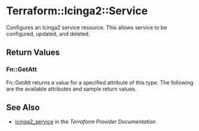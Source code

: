 # Terraform::Icinga2::Service

Configures an Icinga2 service resource. This allows service to be configured, updated,
and deleted.

## Return Values

### Fn::GetAtt

Fn::GetAtt returns a value for a specified attribute of this type. The following are the available attributes and sample return values.

## See Also

* [icinga2_service](https://www.terraform.io/docs/providers/icinga2/r/service.html) in the _Terraform Provider Documentation_